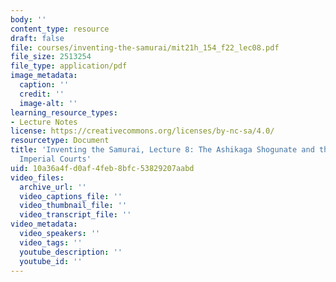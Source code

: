```yaml
---
body: ''
content_type: resource
draft: false
file: courses/inventing-the-samurai/mit21h_154_f22_lec08.pdf
file_size: 2513254
file_type: application/pdf
image_metadata:
  caption: ''
  credit: ''
  image-alt: ''
learning_resource_types:
- Lecture Notes
license: https://creativecommons.org/licenses/by-nc-sa/4.0/
resourcetype: Document
title: 'Inventing the Samurai, Lecture 8: The Ashikaga Shogunate and the Era of Rival
  Imperial Courts'
uid: 10a36a4f-d0af-4feb-8bfc-53829207aabd
video_files:
  archive_url: ''
  video_captions_file: ''
  video_thumbnail_file: ''
  video_transcript_file: ''
video_metadata:
  video_speakers: ''
  video_tags: ''
  youtube_description: ''
  youtube_id: ''
---
```

